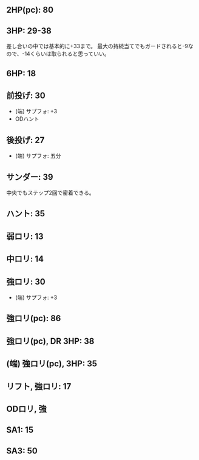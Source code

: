 ## 2HP(pc): 80

## 3HP: 29-38

差し合いの中では基本的に+33まで。
最大の持続当てでもガードされると-9なので、-14くらいは取られると思っていい。

## 6HP: 18

## 前投げ: 30

- (端) サプフォ: +3
- ODハント

## 後投げ: 27

- (端) サプフォ: 五分

## サンダー: 39

中央でもステップ2回で密着できる。

## ハント: 35

## 弱ロリ: 13

## 中ロリ: 14

## 強ロリ: 30

- (端) サプフォ: +3

## 強ロリ(pc): 86

## 強ロリ(pc), DR 3HP: 38

## (端) 強ロリ(pc), 3HP: 35

## リフト, 強ロリ: 17

## ODロリ, 強

## SA1: 15

## SA3: 50
